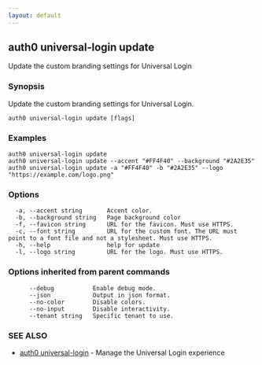 ```yaml
---
layout: default
---
```

## auth0 universal-login update

Update the custom branding settings for Universal Login

### Synopsis

Update the custom branding settings for Universal Login.

```
auth0 universal-login update [flags]
```

### Examples

```
auth0 universal-login update
auth0 universal-login update --accent "#FF4F40" --background "#2A2E35" 
auth0 universal-login update -a "#FF4F40" -b "#2A2E35" --logo "https://example.com/logo.png"
```

### Options

```
  -a, --accent string       Accent color.
  -b, --background string   Page background color
  -f, --favicon string      URL for the favicon. Must use HTTPS.
  -c, --font string         URL for the custom font. The URL must point to a font file and not a stylesheet. Must use HTTPS.
  -h, --help                help for update
  -l, --logo string         URL for the logo. Must use HTTPS.
```

### Options inherited from parent commands

```
      --debug           Enable debug mode.
      --json            Output in json format.
      --no-color        Disable colors.
      --no-input        Disable interactivity.
      --tenant string   Specific tenant to use.
```

### SEE ALSO

* [auth0 universal-login](auth0_universal-login.md)	 - Manage the Universal Login experience

